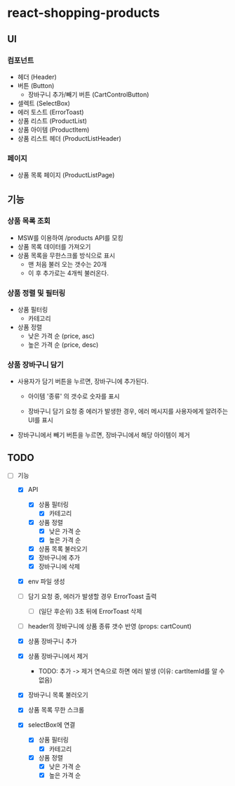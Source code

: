 # react-shopping-products

## UI

### 컴포넌트

- 헤더 (Header)
- 버튼 (Button)
  - 장바구니 추가/빼기 버튼 (CartControlButton)
- 셀렉트 (SelectBox)
- 에러 토스트 (ErrorToast)
- 상품 리스트 (ProductList)
- 상품 아이템 (ProductItem)
- 상품 리스트 헤더 (ProductListHeader)

### 페이지

- 상품 목록 페이지 (ProductListPage)

## 기능

### 상품 목록 조회

- MSW를 이용하여 /products API를 모킹
- 상품 목록 데이터를 가져오기
- 상품 목록을 무한스크롤 방식으로 표시
  - 맨 처음 불러 오는 갯수는 20개
  - 이 후 추가로는 4개씩 불러온다.

### 상품 정렬 및 필터링

- 상품 필터링
  - 카테고리
- 상품 정렬
  - 낮은 가격 순 (price, asc)
  - 높은 가격 순 (price, desc)

### 상품 장바구니 담기

- 사용자가 담기 버튼을 누르면, 장바구니에 추가된다.

  - 아이템 '종류' 의 갯수로 숫자를 표시

  - 장바구니 담기 요청 중 에러가 발생한 경우, 에러 메시지를 사용자에게 알려주는 UI를 표시

- 장바구니에서 빼기 버튼을 누르면, 장바구니에서 해당 아이템이 제거

## TODO

- [ ] 기능

  - [x] API
    - [x] 상품 필터링
      - [x] 카테고리
    - [x] 상품 정렬
      - [x] 낮은 가격 순
      - [x] 높은 가격 순
    - [x] 상품 목록 불러오기
    - [x] 장바구니에 추가
    - [x] 장바구니에 삭제
  - [x] env 파일 생성

  - [ ] 담기 요청 중, 에러가 발생할 경우 ErrorToast 출력
    - [ ] (일단 후순위) 3초 뒤에 ErrorToast 삭제
  - [ ] header의 장바구니에 상품 종류 갯수 반영 (props: cartCount)
  - [x] 상품 장바구니 추가
  - [x] 상품 장바구니에서 제거
    - TODO: 추가 -> 제거 연속으로 하면 에러 발생 (이유: cartItemId를 알 수 없음)
  - [x] 장바구니 목록 불러오기
  - [x] 상품 목록 무한 스크롤
  - [x] selectBox에 연결
    - [x] 상품 필터링
      - [x] 카테고리
    - [x] 상품 정렬
      - [x] 낮은 가격 순
      - [x] 높은 가격 순
